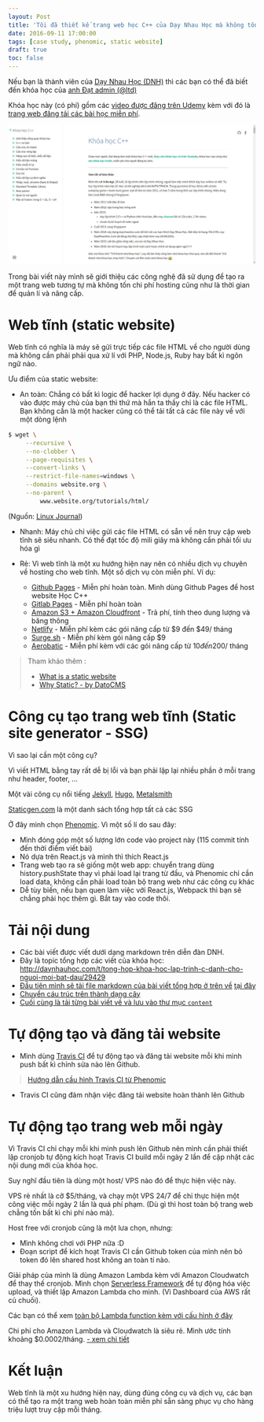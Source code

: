 ```yaml
---
layout: Post
title: 'Tôi đã thiết kế trang web học C++ của Dạy Nhau Học mà không tốn chi phí hosting như thế nào'
date: 2016-09-11 17:00:00
tags: [case study, phenomic, static website]
draft: true
toc: false
---
```


Nếu bạn là thành viên của [Dạy Nhau Học (DNH)](http://daynhauhoc.com) thì các bạn có
thể đã biết đến khóa học của [anh Đạt admin (@ltd)](http://daynhauhoc.com/users/ltd/activity)

Khóa học này (có phí) gồm các [video được đăng trên Udemy](https://www.udemy.com/c-co-ban-danh-cho-nguoi-moi-hoc-lap-trinh/) kèm với
đó là [trang web đăng tải các bài học miễn phí](http://cpp.daynhauhoc.com).

[![DNH C++ screenshot](./1-website-screen-shot.jpg)](http://cpp.daynhauhoc.com)

Trong bài viết này mình sẽ giới thiệu các công nghệ đã sử dụng để tạo ra một
trang web tương tự mà không tốn chi phí hosting cũng như là thời gian để quản
lí và nâng cấp.

# Web tĩnh (static website)

Web tĩnh có nghĩa là máy sẽ gửi trực tiếp các file HTML về cho người dùng mà
không cần phải phải qua xử lí với PHP, Node.js, Ruby hay bất kì ngôn ngữ nào.

Ưu điểm của static website:

- An toàn: Chẳng có bất kì logic để hacker lợi dụng ở đây. Nếu hacker có vào được
máy chủ của bạn thì thứ mà hắn ta thấy chỉ là các file HTML. Bạn không cần là một
hacker cũng có thể tải tất cả các file này về với một dòng lệnh

```sh
$ wget \
     --recursive \
     --no-clobber \
     --page-requisites \
     --convert-links \
     --restrict-file-names=windows \
     --domains website.org \
     --no-parent \
         www.website.org/tutorials/html/
```

(Nguồn: [Linux Journal](http://www.linuxjournal.com/content/downloading-entire-web-site-wget))

- Nhanh: Máy chủ chỉ việc gửi các file HTML có sẵn về nên truy cập web tĩnh
sẽ siêu nhanh. Có thể đạt tốc độ mili giây mà không cần phải tối ưu hóa gì

- Rẻ: Vì web tĩnh là một xu hướng hiện nay nên có nhiều dịch vụ chuyên về hosting
cho web tĩnh. Một số dịch vụ còn miễn phí. Ví dụ:
  - [Github Pages](https://pages.github.com) - Miễn phí hoàn toàn. Mình dùng
    Github Pages để host website Học C++
  - [Gitlab Pages](https://pages.gitlab.com) - Miễn phí hoàn toàn
  - [Amazon S3 + Amazon Cloudfront](https://aws.amazon.com) - Trả phí, tính theo
    dung lượng và băng thông
  - [Netlify](https://netlify.com) - Miễn phí kèm các gói nâng cấp từ $9 đến $49/ tháng
  - [Surge.sh](https://surge.sh) - Miễn phí kèm gói nâng cấp $9
  - [Aerobatic](https://www.aerobatic.com/) - Miễn phí kèm với các gói nâng cấp
    từ $10 đến 200$/ tháng

> Tham khảo thêm :
> - [What is a static website](http://nilclass.com/courses/what-is-a-static-website)
> - [Why Static? - by DatoCMS](https://www.datocms.com/why-static/)

# Công cụ tạo trang web tĩnh (Static site generator - SSG)

Vì sao lại cần một công cụ?

Vì viết HTML bằng tay rất dễ bị lỗi và bạn phải lập lại nhiều phần ở mỗi trang
như header, footer, ...

Một vài công cụ nổi tiếng
[Jekyll](http://jekyllrb.com/),
[Hugo](http://gohugo.io/),
[Metalsmith](http://www.metalsmith.io/)

[Staticgen.com](https://www.staticgen.com/) là một danh sách tổng hợp tất cả
các SSG

Ở đây mình chọn [Phenomic](https://phenomic.io). Vì một số lí do sau đây:

- Mình đóng góp một số lượng lớn code vào project này (115 commit tính đến thời
  điểm viết bài)
- Nó dựa trên React.js và mình thì thích React.js
- Trang web tạo ra sẽ giống một web app: chuyển trang dùng history.pushState thay
  vì phải load lại trang từ đầu, và Phenomic chỉ cần load data, không cần phải
  load toàn bộ trang web như các công cụ khác
- Dễ tùy biến, nếu bạn quen làm việc với React.js, Webpack thì bạn sẽ chẳng phải
  học thêm gì. Bắt tay vào code thôi.

# Tải nội dung

- Các bài viết được viết dưới dạng markdown trên diễn đàn DNH.
- Đây là topic tổng hợp các viết của khóa học: http://daynhauhoc.com/t/tong-hop-khoa-hoc-lap-trinh-c-danh-cho-nguoi-moi-bat-dau/29429
- [Đầu tiên mình sẽ tải file markdown của bài viết tổng hợp ở trên về](https://github.com/thangngoc89/dnh-cpp/blob/4053532715b1e4d678a2fe99483f68fddedb018d/scripts/content/fetch-data.js)
[tại đây](http://daynhauhoc.com/raw/29429)
- [Chuyển cáu trúc trên thành dạng cây](https://github.com/thangngoc89/dnh-cpp/blob/4053532715b1e4d678a2fe99483f68fddedb018d/scripts/content/parse-toc.js)
- [Cuối cùng là tải từng bài viết về và lưu vào thư mục `content`](https://github.com/thangngoc89/dnh-cpp/blob/4053532715b1e4d678a2fe99483f68fddedb018d/scripts/content/download-post.js)

# Tự động tạo và đăng tải website

- Mình dùng [Travis CI](https://travis-ci.org) để tự động tạo và đăng tải website mỗi khi mình push bất kì chỉnh sửa nào lên Github.

> [Hướng dẫn cầu hình Travis CI từ Phenomic](https://phenomic.io/docs/usage/gh-pages/#automatically-with-travis-ci)

- Travis CI cũng đảm nhận việc đăng tải website hoàn thành lên Github

# Tự động tạo trang web mỗi ngày

Vì Travis CI chỉ chạy mỗi khi mình push lên Github nên mình cần phải thiết lập
cronjob tự động kích hoạt Travis CI build mỗi ngày 2 lần để cập nhật các nội
dung mới của khóa học.

Suy nghĩ đầu tiên là dùng một host/ VPS nào đó để thực hiện việc này.

VPS rẻ nhất là cỡ $5/tháng, và chạy một VPS 24/7 để chỉ thực hiện một công việc
mỗi ngày 2 lần là quá phí phạm. (Dù gì thì host toàn bộ trang web chẳng tốn
bất kì chi phí nào mà).

Host free với cronjob cũng là một lưa chọn, nhưng:

  - Mình không chơi với PHP nữa :D
  - Đoạn script để kích hoạt Travis CI cần Github token của mình nên bỏ token đó
    lên shared host không an toàn tí nào.

Giải pháp của mình là dùng Amazon Lambda kèm với Amazon Cloudwatch để thay thế
cronjob. Mình chọn [Serverless Framework](https://serverless.com/) để tự động
hóa việc upload, và thiết lập Amazon Lambda cho mình. (Vì Dashboard của AWS
rất củ chuối).

Các bạn có thể xem [toàn bộ Lambda function kèm với cấu hình ở đây](https://github.com/thangngoc89/dnh-cpp/tree/4053532715b1e4d678a2fe99483f68fddedb018d/cron)

Chi phí cho Amazon Lambda và Cloudwatch là siêu rẻ. Mình ước tính khoảng
$0.0002/tháng. [- xem chi tiết](https://gist.github.com/thangngoc89/7775c62a93d69800010bdcc0c8889f6c)

# Kết luận

Web tĩnh là một xu hướng hiện nay, dùng đúng công cụ và dịch vụ, các bạn có thể
tạo ra một trang web hoàn toàn miễn phí sẵn sàng phục vụ cho hàng triệu lượt
truy cập mỗi tháng.
